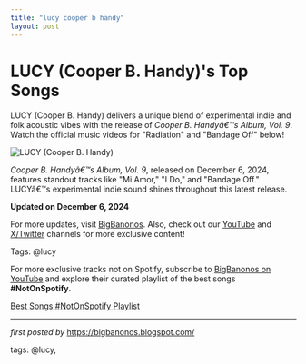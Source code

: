 ```yaml
---
title: "lucy cooper b handy"
layout: post
---
```


<h1>LUCY (Cooper B. Handy)'s Top Songs</h1> <p>LUCY (Cooper B. Handy) delivers a unique blend of experimental indie and folk acoustic vibes with the release of <em>Cooper B. Handyâ€™s Album, Vol. 9</em>. Watch the official music videos for "Radiation" and "Bandage Off" below!</p> <div> <img src="https://media.gq.com/photos/6554f5daca9142f7fabfd553/16:9/w_2560%2Cc_limit/Titanic%25207.jpeg.jpg" alt="LUCY (Cooper B. Handy)">
</div> <div> </div> <div> </div> <div> <p><em>Cooper B. Handyâ€™s Album, Vol. 9</em>, released on December 6, 2024, features standout tracks like "Mi Amor," "I Do," and "Bandage Off." LUCYâ€™s experimental indie sound shines throughout this latest release.</p> <p><strong>Updated on December 6, 2024</strong></p>
</div> <div> </div> <div> <p>For more updates, visit <a href="https://bigbanonos.blogspot.com/" target="_blank">BigBanonos</a>. Also, check out our <a href="https://www.youtube.com/@BigBanonos" target="_blank">YouTube</a> and <a href="https://x.com/bigbanonos" target="_blank">X/Twitter</a> channels for more exclusive content!</p>
</div> <p>Tags: @lucy</p> 

<!--Subscribe and Playlist Links-->
<div>
    <p>For more exclusive tracks not on Spotify, subscribe to <a href="https://www.youtube.com/@BigBanonos" target="_blank">BigBanonos on YouTube</a> and explore their curated playlist of the best songs <strong>#NotOnSpotify</strong>.</p>
    <p><a href="https://www.youtube.com/playlist?list=PLtuNtuTatqI0kFahUCbtbfenC_ET5O_tr" target="_blank">Best Songs #NotOnSpotify Playlist<br /></a></p></div>

<hr />

<p><em>first posted by</em> <a href="https://bigbanonos.blogspot.com/" rel="noopener" target="_new">https://bigbanonos.blogspot.com/</a></p>

<p>tags: @lucy,</p>
